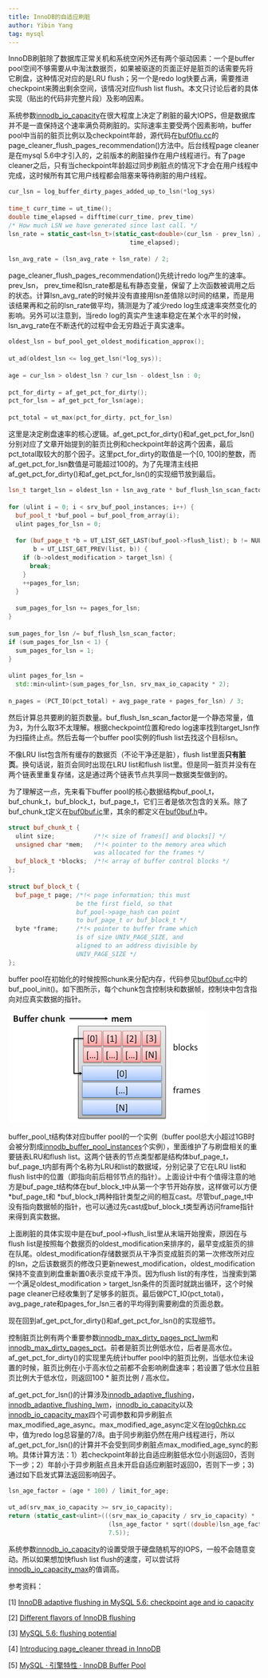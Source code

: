 ```yaml
---
title: InnoDB的自适应刷脏
author: Yibin Yang
tag: mysql
---
```


InnoDB刷脏除了数据库正常关机和系统空闲外还有两个驱动因素：一个是buffer pool空间不够需要从中淘汰数据页，如果被驱逐的页面正好是脏页的话需要先将它刷盘，这种情况对应的是LRU flush；另一个是redo log快要占满，需要推进checkpoint来腾出剩余空间，该情况对应flush list flush。本文只讨论后者的具体实现（贴出的代码非完整片段）及影响因素。

系统参数[innodb_io_capacity](https://dev.mysql.com/doc/refman/8.0/en/innodb-parameters.html#sysvar_innodb_io_capacity)在很大程度上决定了刷脏的最大IOPS，但是数据库并不是一直保持这个速率满负荷刷脏的。实际速率主要受两个因素影响，buffer pool中当前的脏页比例以及checkpoint年龄，源代码在[buf0flu.cc](https://github.com/flyingice/mysql-server/blob/8.0/storage/innobase/buf/buf0buf.cc)的page_cleaner_flush_pages_recommendation()方法中。后台线程page cleaner是在mysql 5.6中才引入的，之前版本的刷脏操作在用户线程进行。有了page cleaner之后，只有当checkpoint年龄超过同步刷脏点的情况下才会在用户线程中完成，这时候所有其它用户线程都会阻塞来等待刷脏的用户线程。

```c++
cur_lsn = log_buffer_dirty_pages_added_up_to_lsn(*log_sys)

time_t curr_time = ut_time();
double time_elapsed = difftime(curr_time, prev_time)
/* How much LSN we have generated since last call. */
lsn_rate = static_cast<lsn_t>(static_cast<double>(cur_lsn - prev_lsn) /
                                  time_elapsed);

lsn_avg_rate = (lsn_avg_rate + lsn_rate) / 2;
```

page_cleaner_flush_pages_recommendation()先统计redo log产生的速率。prev_lsn， prev_time和lsn_rate都是私有静态变量，保留了上次函数被调用之后的状态。计算lsn_avg_rate的时候并没有直接用lsn差值除以时间的结果，而是用该结果再和之前的lsn_rate做平均，猜测是为了减少redo log生成速率突然变化的影响。另外可以注意到，当redo log的真实产生速率稳定在某个水平的时候，lsn_avg_rate在不断迭代的过程中会无穷趋近于真实速率。

```c++
oldest_lsn = buf_pool_get_oldest_modification_approx();

ut_ad(oldest_lsn <= log_get_lsn(*log_sys));

age = cur_lsn > oldest_lsn ? cur_lsn - oldest_lsn : 0;

pct_for_dirty = af_get_pct_for_dirty();
pct_for_lsn = af_get_pct_for_lsn(age);

pct_total = ut_max(pct_for_dirty, pct_for_lsn)
```

这里是决定刷盘速率的核心逻辑。af_get_pct_for_dirty()和af_get_pct_for_lsn()分别对应了文章开始提到的脏页比例和checkpoint年龄这两个因素，最后pct_total取较大的那个因子。这里pct_for_dirty的取值是一个[0, 100]的整数，而af_get_pct_for_lsn数值是可能超过100的。为了先理清主线把af_get_pct_for_dirty()和af_get_pct_for_lsn()的实现细节放到最后。

```c++
lsn_t target_lsn = oldest_lsn + lsn_avg_rate * buf_flush_lsn_scan_factor;

for (ulint i = 0; i < srv_buf_pool_instances; i++) {
  buf_pool_t *buf_pool = buf_pool_from_array(i);
  ulint pages_for_lsn = 0;

  for (buf_page_t *b = UT_LIST_GET_LAST(buf_pool->flush_list); b != NULL;
       b = UT_LIST_GET_PREV(list, b)) {
    if (b->oldest_modification > target_lsn) {
      break;
    }
    ++pages_for_lsn;
  }

  sum_pages_for_lsn += pages_for_lsn;
}

sum_pages_for_lsn /= buf_flush_lsn_scan_factor;
if (sum_pages_for_lsn < 1) {
  sum_pages_for_lsn = 1;
}

ulint pages_for_lsn =
  std::min<ulint>(sum_pages_for_lsn, srv_max_io_capacity * 2);

n_pages = (PCT_IO(pct_total) + avg_page_rate + pages_for_lsn) / 3;
```

然后计算总共要刷的脏页数量。buf_flush_lsn_scan_factor是一个静态常量，值为3，为什么取3不太理解。根据checkpoint位置和redo log速率找到target_lsn作为扫描终止点。然后去每一个buffer pool实例的flush list去找这个目标lsn。

不像LRU list包含所有缓存的数据页（不论干净还是脏），flush list里面**只有脏页**。换句话说，脏页会同时出现在LRU list和flush list里。但是同一脏页并没有在两个链表里重复存储，这是通过两个链表节点共享同一数据类型做到的。

为了理解这一点，先来看下buffer pool的核心数据结构buf_pool_t，buf_chunk_t，buf_block_t，buf_page_t，它们三者是依次包含的关系。除了buf_chunk_t定义在[buf0buf.ic](https://github.com/flyingice/mysql-server/blob/8.0/storage/innobase/include/buf0buf.ic)里，其余的都定义在[buf0buf.h](https://github.com/flyingice/mysql-server/blob/8.0/storage/innobase/include/buf0buf.h)中。

```c++
struct buf_chunk_t {
  ulint size;           /*!< size of frames[] and blocks[] */
  unsigned char *mem;   /*!< pointer to the memory area which
                        was allocated for the frames */
  buf_block_t *blocks;  /*!< array of buffer control blocks */
};

struct buf_block_t {
  buf_page_t page; /*!< page information; this must
                   be the first field, so that
                   buf_pool->page_hash can point
                   to buf_page_t or buf_block_t */
  byte *frame;     /*!< pointer to buffer frame which
                   is of size UNIV_PAGE_SIZE, and
                   aligned to an address divisible by
                   UNIV_PAGE_SIZE */
};
```

buffer pool在初始化的时候按照chunk来分配内存，代码参见[buf0buf.cc](https://github.com/flyingice/mysql-server/blob/8.0/storage/innobase/buf/buf0buf.cc)中的buf_pool_init()。如下图所示，每个chunk包含控制块和数据帧，控制块中包含指向对应真实数据的指针。

![buffer chunk](https://raw.githubusercontent.com/flyingice/flyingice.github.io/master/img/buffer_chunk.png)

buffer_pool_t结构体对应buffer pool的一个实例（buffer pool总大小超过1GB时会被分割成[innodb_buffer_pool_instances](https://dev.mysql.com/doc/refman/8.0/en/innodb-parameters.html#sysvar_innodb_buffer_pool_instances)个实例），里面维护了与刷盘相关的重要链表LRU和flush list。这两个链表的节点类型都是结构体buf_page_t，buf_page_t内部有两个名称为LRU和list的数据域，分别记录了它在LRU list和flush list中的位置（即指向前后相邻节点的指针）。上面设计中有个值得注意的地方是buf_page_t结构体在buf_block_t中从第一个字节开始存放，这样做可以方便*buf_page_t和 *buf_block_t两种指针类型之间的相互cast。尽管buf_page_t中没有指向数据帧的指针，也可以通过先cast成buf_block_t类型再访问frame指针来得到真实数据。

上面刷脏的具体实现中是在buf_pool->flush_list里从末端开始搜索，原因在与flush list是按照每个数据页的oldest_modification来排序的，最早变成脏页的排在队尾。oldest_modification存储数据页从干净页变成脏页的第一次修改所对应的lsn，之后该数据页的修改只更新newest_modification，oldest_modification保持不变直到刷盘重新置0表示变成干净页。因为flush list的有序性，当搜索到第一个满足oldest_modification > target_lsn条件的页面时就跳出循环，这个时候page cleaner已经收集到了足够多的脏页。最后做PCT_IO(pct_total)，avg_page_rate和pages_for_lsn三者的平均得到需要刷盘的页面总数。

现在回到af_get_pct_for_dirty()和af_get_pct_for_lsn()的实现细节。

控制脏页比例有两个重要参数[innodb_max_dirty_pages_pct_lwm](https://dev.mysql.com/doc/refman/8.0/en/innodb-parameters.html#sysvar_innodb_max_dirty_pages_pct_lwm)和[innodb_max_dirty_pages_pct](https://dev.mysql.com/doc/refman/8.0/en/innodb-parameters.html#sysvar_innodb_max_dirty_pages_pct)。前者是脏页比例低水位，后者是高水位。af_get_pct_for_dirty()的实现里先统计buffer pool中的脏页比例，当低水位未设置的时候，脏页比例在小于高水位之前都不会影响刷盘速率；若设置了低水位且脏页比例大于低水位，则返回100 * 脏页比例 / 高水位。

af_get_pct_for_lsn()的计算涉及[innodb_adaptive_flushing](https://dev.mysql.com/doc/refman/8.0/en/innodb-parameters.html#sysvar_innodb_adaptive_flushing)，[innodb_adaptive_flushing_lwm](https://dev.mysql.com/doc/refman/8.0/en/innodb-parameters.html#sysvar_innodb_adaptive_flushing_lwm)，[innodb_io_capacity](https://dev.mysql.com/doc/refman/8.0/en/innodb-parameters.html#sysvar_innodb_io_capacity)以及[innodb_io_capacity_max](https://dev.mysql.com/doc/refman/8.0/en/innodb-parameters.html#sysvar_innodb_io_capacity_max)四个可调参数和异步刷脏点max_modified_age_async。max_modified_age_async定义在[log0chkp.cc](https://github.com/flyingice/mysql-server/blob/8.0/storage/innobase/log/log0chkp.cc)中，值为redo log总容量的7/8。由于同步刷脏仍然在用户线程进行，所以af_get_pct_for_lsn()的计算并不会受到同步刷脏点max_modified_age_sync的影响。具体计算方法：1）若checkpoint年龄比自适应刷脏低水位小则返回0，否则下一步；2）年龄小于异步刷脏点且未开启自适应刷脏时返回0，否则下一步；3) 通过如下启发式算法返回影响因子。

```c++
lsn_age_factor = (age * 100) / limit_for_age;

ut_ad(srv_max_io_capacity >= srv_io_capacity);
return (static_cast<ulint>(((srv_max_io_capacity / srv_io_capacity) *
                            (lsn_age_factor * sqrt((double)lsn_age_factor))) /
                            7.5));
```

系统参数[innodb_io_capacity](https://dev.mysql.com/doc/refman/8.0/en/innodb-parameters.html#sysvar_innodb_io_capacity)的设置受限于硬盘随机写的IOPS，一般不会随意变动。所以如果想加快flush list flush的速度，可以尝试将[innodb_io_capacity_max](https://dev.mysql.com/doc/refman/8.0/en/innodb-parameters.html#sysvar_innodb_io_capacity_max)的值调高。

参考资料：

[1] [InnoDB adaptive flushing in MySQL 5.6: checkpoint age and io capacity](https://www.percona.com/blog/2013/10/30/innodb-adaptive-flushing-in-mysql-5-6-checkpoint-age-and-io-capacity/)

[2] [Different flavors of InnoDB flushing](https://www.percona.com/blog/2011/01/13/different-flavors-of-innodb-flushing/)

[3] [MySQL 5.6: flushing potential](http://mysqlha.blogspot.com/2013/05/mysql-56-flushing-potential.html)

[4] [Introducing page_cleaner thread in InnoDB](https://web.archive.org/web/20160417094246/https://blogs.oracle.com/mysqlinnodb/entry/introducing_page_cleaner_thread_in)

[5] [MySQL · 引擎特性 · InnoDB Buffer Pool](http://mysql.taobao.org/monthly/2017/05/01/)